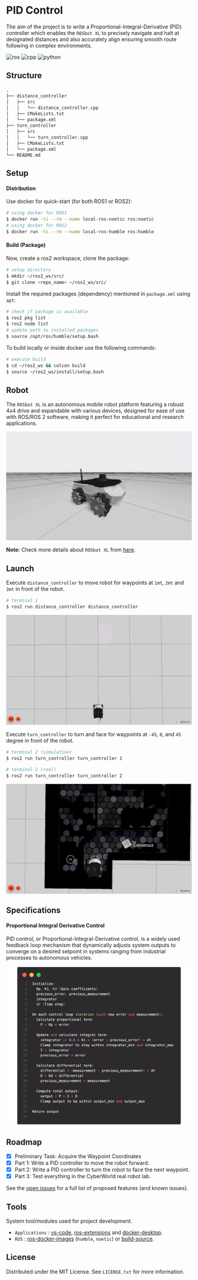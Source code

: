 # PID Control

The aim of the project is to write a Proportional-Integral-Derivative (PID) controller which enables the `ROSbot XL` to precisely navigate and halt at designated distances and also accurately align ensuring smooth route following in complex environments.

![ros](https://img.shields.io/badge/ROS2-humble-red) ![cpp](https://img.shields.io/badge/cpp-11+-blue) ![python](https://img.shields.io/badge/python-3.8+-blue)

## Structure

```text
.
├── distance_controller
│   ├── src
│   │   └── distance_controller.cpp
│   ├── CMakeLists.txt
│   └── package.xml
├── turn_controller
│   ├── src
│   │   └── turn_controller.cpp
│   ├── CMakeLists.txt
│   └── package.xml
└── README.md
```

## Setup

#### Distribution

Use docker for quick-start (for both ROS1 or ROS2):

```bash
# using docker for ROS1
$ docker run -ti --rm --name local-ros-noetic ros:noetic
# using docker for ROS2
$ docker run -ti --rm --name local-ros-humble ros:humble
```

#### Build (Package)

Now, create a ros2 workspace, clone the package:

```bash
# setup directory
$ mkdir ~/ros2_ws/src/
$ git clone <repo_name> ~/ros2_ws/src/
```

Install the required packages (dependency) mentioned in `package.xml` using `apt`:

```bash
# check if package is available
$ ros2 pkg list
$ ros2 node list
# update path to installed packages
$ source /opt/ros/humble/setup.bash
```

To build locally or inside docker use the following commands:

```bash
# execute build
$ cd ~/ros2_ws && colcon build
$ source ~/ros2_ws/install/setup.bash
```

## Robot

The `ROSbot XL` is an autonomous mobile robot platform featuring a robust 4x4 drive and expandable with various devices, designed for ease of use with ROS/ROS 2 software, making it perfect for educational and research applications.

![robot-rosbotxl](.assets/robot-rosbotxl.png)

**Note:** Check more details about `ROSbot XL` from [here](https://husarion.com/manuals/rosbot-xl).

## Launch

Execute `distance_controller` to move robot for waypoints at `1mt`, `2mt` and `3mt` in front of the robot.

```bash
# terminal 1
$ ros2 run distance_controller distance_controller
```

![pid-distance](.assets/pid-distance.gif)

Execute `turn_controller` to turn and face for waypoints at `-45`, `0`, and `45` degree in front of the robot.

```bash
# terminal 2 (simulation)
$ ros2 run turn_controller turn_controller 1
```

```bash
# terminal 2 (real)
$ ros2 run turn_controller turn_controller 2
```

![pid-angle](.assets/pid-angle.gif)

## Specifications

#### Proportional Integral Derivative Control

PID control, or Proportional-Integral-Derivative control, is a widely used feedback loop mechanism that dynamically adjusts system outputs to converge on a desired setpoint in systems ranging from industrial processes to autonomous vehicles.

<img src=".assets/code.png" alt="code" style="zoom:50%;" />

## Roadmap

- [x] Preliminary Task: Acquire the Waypoint Coordinates
- [x] Part 1: Write a PID controller to move the robot forward.
- [x] Part 2: Write a PID controller to turn the robot to face the next waypoint.
- [x] Part 3: Test everything in the CyberWorld real robot lab.

See the [open issues](https://github.com/llabhishekll/pid_control/issues) for a full list of proposed features (and known issues).

## Tools

System tool/modules used for project development.

- `Applications` : [vs-code](https://code.visualstudio.com/), [ros-extensions](https://marketplace.visualstudio.com/items?itemName=ms-iot.vscode-ros) and [docker-desktop](https://docs.docker.com/get-docker/).
- `ROS` : [ros-docker-images](https://hub.docker.com/_/ros/) (`humble`, `noetic`) or [build-source](https://www.ros.org/blog/getting-started/).

## License

Distributed under the MIT License. See `LICENSE.txt` for more information.
